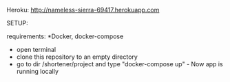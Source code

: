Heroku: http://nameless-sierra-69417.herokuapp.com

SETUP:

requirements:
*Docker, docker-compose


* open terminal 
* clone this repository to an empty directory
* go to dir /shortener/project and type "docker-compose up" - Now app is running locally
